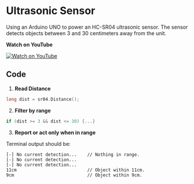 # Ultrasonic Sensor
Using an Arduino UNO to power an HC-SR04 ultrasonic sensor. The sensor
detects objects between 3 and 30 centimeters away from the unit.

**Watch on YouTube**

[![Watch on YouTube](https://i.postimg.cc/9QjmcYpz/ultrasonic-sensor.jpg)](https://youtu.be/FZKNIyYRCzc)

## Code
1. **Read Distance**
```c++
long dist = sr04.Distance();
```

2. **Filter by range**
```c++
if (dist >= 3 && dist <= 30) {...}
```

3. **Report or act only when in range**
   
Terminal output should be:
```terminaloutput
[-] No current detection...    // Nothing in range.
[-] No current detection...
[-] No current detection...
11cm                           // Object within 11cm.
9cm                            // Object within 9cm.
```